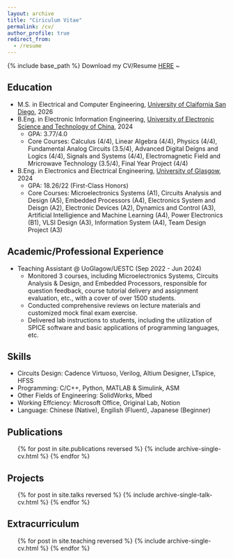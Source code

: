 ```yaml
---
layout: archive
title: "Ciriculum Vitae"
permalink: /cv/
author_profile: true
redirect_from:
  - /resume
---
```


{% include base_path %}
Download my CV/Resume [HERE](/files/paper1.pdf) ~

Education
-------
* M.S. in Electrical and Computer Engineering, [University of Claifornia San Diego](https://www.ucsd.edu/), 2026
* B.Eng. in Electronic Information Engineering, [University of Electronic Science and Technology of China](https://en.uestc.edu.cn/), 2024
  * GPA: 3.77/4.0
  * Core Courses: Calculus (4/4), Linear Algebra (4/4), Physics (4/4), Fundamental Analog Circuits (3.5/4), Advanced Digital Deigns and Logics (4/4), Signals and Systems (4/4), Electromagnetic Field and Mricrowave Technology (3.5/4), Final Year Project (4/4)
* B.Eng. in Electronics and Electrical Engineering, [University of Glasgow](https://www.gla.ac.uk/), 2024
  * GPA: 18.26/22 (First-Class Honors)
  * Core Courses: Microelectronics Systems (A1), Circuits Analysis and Design (A5), Embedded Processors (A4), Electronics System and Deisgn (A2), Electronic Devices (A2), Dynamics and Control (A3), Artificial Intelligience and Machine Learning (A4), Power Electronics (B1), VLSI Design (A3), Information System (A4), Team Design Project (A3)

Academic/Professional Experience
------
* Teaching Assistant @ UoGlagow/UESTC (Sep 2022 - Jun 2024)
  * Monitored 3 courses, including Microelectronics Systems, Circuits Analysis & Design, and Embedded Processors, responsible for question feedback, course tutorial delivery and assignment evaluation, etc., with a cover of over 1500 students.
  * Conducted comprehensive reviews on lecture materials and customized mock final exam exercise. 
  * Delivered lab instructions to students, including the utilization of SPICE software and basic applications of programming languages, etc.

Skills
------
* Circuits Design: Cadence Virtuoso, Verilog, Altium Designer, LTspice, HFSS
* Programming: C/C++, Python, MATLAB & Simulink, ASM
* Other Fields of Engineering: SolidWorks, Mbed
* Working Effciency: Microsoft Office, Original Lab, Notion
* Language: Chinese (Native), Engilish (Fluent), Japanese (Beginner)

Publications
------
  <ul>{% for post in site.publications reversed %}
    {% include archive-single-cv.html %}
  {% endfor %}</ul>
  
Projects
------
  <ul>{% for post in site.talks reversed %}
    {% include archive-single-talk-cv.html  %}
  {% endfor %}</ul>
  
Extracurriculum
------
  <ul>{% for post in site.teaching reversed %}
    {% include archive-single-cv.html %}
  {% endfor %}</ul>
  
